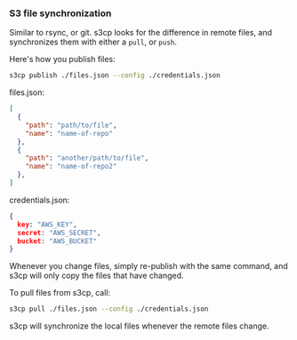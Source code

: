 ### S3 file synchronization

Similar to rsync, or git. s3cp looks for the difference in remote files, and synchronizes them with either a `pull`, or `push`.

Here's how you publish files:

```bash
s3cp publish ./files.json --config ./credentials.json
```

files.json:

```json
[
  {
    "path": "path/to/file",
    "name": "name-of-repo"
  },
  {
    "path": "another/path/to/file",
    "name": "name-of-repo2"
  },
]
```

credentials.json:

```json
{
  key: "AWS_KEY",
  secret: "AWS_SECRET",
  bucket: "AWS_BUCKET"
}
```

Whenever you change files, simply re-publish with the same command, and s3cp will only copy the files that have changed.

To pull files from s3cp, call:

```bash
s3cp pull ./files.json --config ./credentials.json
```

s3cp will synchronize the local files whenever the remote files change.
